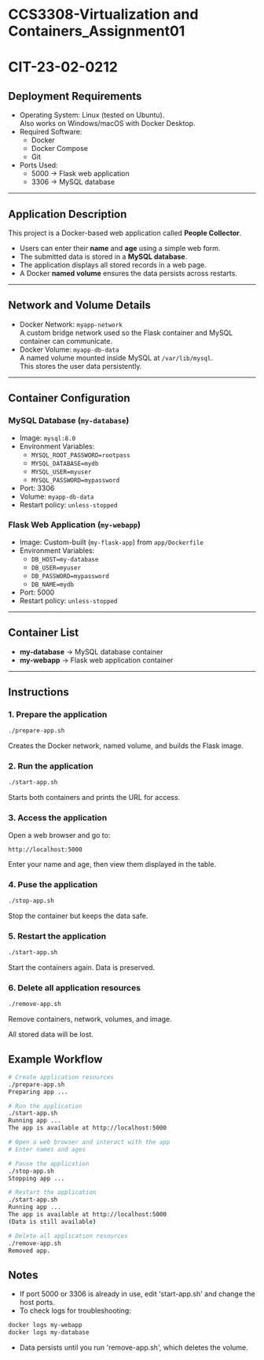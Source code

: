 # CCS3308-Virtualization and Containers_Assignment01
# CIT-23-02-0212

## Deployment Requirements
- Operating System: Linux (tested on Ubuntu).  
  Also works on Windows/macOS with Docker Desktop.  
- Required Software:  
  - Docker  
  - Docker Compose 
  - Git   
- Ports Used:  
  - 5000 → Flask web application  
  - 3306 → MySQL database  

---

## Application Description
This project is a Docker-based web application called **People Collector**.  
- Users can enter their **name** and **age** using a simple web form.  
- The submitted data is stored in a **MySQL database**.  
- The application displays all stored records in a web page.  
- A Docker **named volume** ensures the data persists across restarts.  

---

## Network and Volume Details
- Docker Network: `myapp-network`  
  A custom bridge network used so the Flask container and MySQL container can communicate.  
- Docker Volume: `myapp-db-data`  
  A named volume mounted inside MySQL at `/var/lib/mysql`.  
  This stores the user data persistently.  

---

## Container Configuration
### MySQL Database (`my-database`)
- Image: `mysql:8.0`  
- Environment Variables:  
  - `MYSQL_ROOT_PASSWORD=rootpass`  
  - `MYSQL_DATABASE=mydb`  
  - `MYSQL_USER=myuser`  
  - `MYSQL_PASSWORD=mypassword`  
- Port: 3306  
- Volume: `myapp-db-data`  
- Restart policy: `unless-stopped`  

### Flask Web Application (`my-webapp`)
- Image: Custom-built (`my-flask-app`) from `app/Dockerfile`  
- Environment Variables:  
  - `DB_HOST=my-database`  
  - `DB_USER=myuser`  
  - `DB_PASSWORD=mypassword`  
  - `DB_NAME=mydb`  
- Port: 5000  
- Restart policy: `unless-stopped`  

---

## Container List
- **my-database** → MySQL database container  
- **my-webapp** → Flask web application container  

---

## Instructions

### 1. Prepare the application
```bash
./prepare-app.sh
```
Creates the Docker network, named volume, and builds the Flask image.

### 2. Run the application
```bash
./start-app.sh
```
Starts both containers and prints the URL for access.

### 3. Access the application
Open a web browser and go to:
```arduino
http://localhost:5000
```
Enter your name and age, then view them displayed in the table.

### 4. Puse the application
```bash
./stop-app.sh
```
Stop the container but keeps the data safe.

### 5. Restart the application
```bash
./start-app.sh
```
Start the containers again. Data is preserved.

### 6. Delete all application resources
```bash
./remove-app.sh
```
Remove containers, network, volumes, and image.

All stored data will be lost.

## Example Workflow
```bash
# Create application resources
./prepare-app.sh
Preparing app ...

# Run the application
./start-app.sh
Running app ...
The app is available at http://localhost:5000

# Open a web browser and interact with the app
# Enter names and ages

# Pause the application
./stop-app.sh
Stopping app ...

# Restart the application
./start-app.sh
Running app ...
The app is available at http://localhost:5000
(Data is still available)

# Delete all application resources
./remove-app.sh
Removed app.
```

## Notes
- If port 5000 or 3306 is already in use, edit 'start-app.sh' and change the host ports.
- To check logs for troubleshooting:
```bash
docker logs my-webapp
docker logs my-database
```
- Data persists until you run 'remove-app.sh', which deletes the volume.
